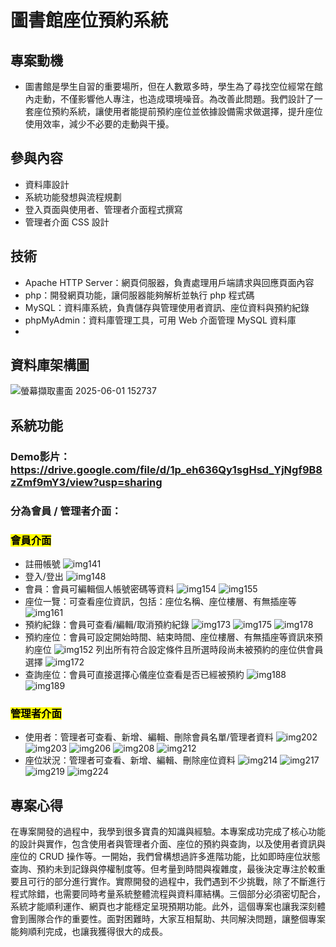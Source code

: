 # 圖書館座位預約系統
## 專案動機 
- 圖書館是學生自習的重要場所，但在人數眾多時，學生為了尋找空位經常在館內走動，不僅影響他人專注，也造成環境噪音。為改善此問題。我們設計了一套座位預約系統，讓使用者能提前預約座位並依據設備需求做選擇，提升座位使用效率，減少不必要的走動與干擾。
## 參與內容
- 資料庫設計
- 系統功能發想與流程規劃
- 登入頁面與使用者、管理者介面程式撰寫
- 管理者介面 CSS 設計
## 技術
- Apache HTTP Server：網頁伺服器，負責處理用戶端請求與回應頁面內容
- php：開發網頁功能，讓伺服器能夠解析並執行 php 程式碼
- MySQL：資料庫系統，負責儲存與管理使用者資訊、座位資料與預約紀錄
- phpMyAdmin：資料庫管理工具，可用 Web 介面管理 MySQL 資料庫
- 
## 資料庫架構圖
![螢幕擷取畫面 2025-06-01 152737](https://github.com/user-attachments/assets/a68a5946-ff4a-4e50-918b-32b92855da4a)

## 系統功能
### Demo影片：https://drive.google.com/file/d/1p_eh636Qy1sgHsd_YjNgf9B8zZmf9mY3/view?usp=sharing


### 分為會員 / 管理者介面：  

### <mark> 會員介面 </mark>
- 註冊帳號
  ![img141](https://github.com/user-attachments/assets/9e83ea97-4a7e-47d7-9421-7af0271fb66a)
- 登入/登出
  ![img148](https://github.com/user-attachments/assets/22b35d42-88df-4784-8813-6d22b07064c0)
- 會員：會員可編輯個人帳號密碼等資料
  ![img154](https://github.com/user-attachments/assets/b30e1491-6a64-4798-a9a9-f89e8f4b3681)
  ![img155](https://github.com/user-attachments/assets/5eefa489-3a3b-4fe1-8786-9d897dea005b)
- 座位一覽：可查看座位資訊，包括：座位名稱、座位樓層、有無插座等
  ![img161](https://github.com/user-attachments/assets/7b3b9200-a86c-4c95-bbc8-3b7fa3920df3)
- 預約紀錄：會員可查看/編輯/取消預約紀錄
  ![img173](https://github.com/user-attachments/assets/08a8ec4b-b3f6-4c52-8187-66d4496bdca6)
  ![img175](https://github.com/user-attachments/assets/fde5b1a5-20d9-4dec-8f49-d89eff9d8764)
  ![img178](https://github.com/user-attachments/assets/d4c13c81-ecbe-4a1e-aca2-07660e0b6a2a)
- 預約座位：會員可設定開始時間、結束時間、座位樓層、有無插座等資訊來預約座位
   ![img152](https://github.com/user-attachments/assets/836dcf56-2c1e-42ed-8cb4-a1b377281ac8)
  列出所有符合設定條件且所選時段尚未被預約的座位供會員選擇
  ![img172](https://github.com/user-attachments/assets/7f377e7d-2a9c-4912-a85e-b5543b2a0015)
- 查詢座位：會員可直接選擇心儀座位查看是否已經被預約
  ![img188](https://github.com/user-attachments/assets/5c0ca37f-0421-4b93-98ad-b84f1a420b29)
  ![img189](https://github.com/user-attachments/assets/e10af3d7-26f7-49b4-9a65-0c815ac3c0c2)

### <mark> 管理者介面 </mark>
- 使用者：管理者可查看、新增、編輯、刪除會員名單/管理者資料
  ![img202](https://github.com/user-attachments/assets/80ee62e5-0865-4059-993b-5822e412f6e4)
  ![img203](https://github.com/user-attachments/assets/b84680d1-c1e4-4be1-a673-a796755bb78f)
  ![img206](https://github.com/user-attachments/assets/46a83824-fcc0-40c0-b59e-1c403355914a)
  ![img208](https://github.com/user-attachments/assets/b356d7e8-f063-4e76-85a0-abcaae70fc0b)
  ![img212](https://github.com/user-attachments/assets/22ad1e12-b81e-42d4-9bb0-8fb49ded7ea8)
- 座位狀況：管理者可查看、新增、編輯、刪除座位資料
  ![img214](https://github.com/user-attachments/assets/eb515f0f-b16a-49ed-9dc9-52751464e107)
  ![img217](https://github.com/user-attachments/assets/72682b49-86bc-4cb3-b921-5b551d785d27)
  ![img219](https://github.com/user-attachments/assets/97ca320e-0a6a-4cfb-ab07-ce75b0fabaea)
  ![img224](https://github.com/user-attachments/assets/f0fa3521-f748-4fd0-b57f-d25d32f29ad4)

## 專案心得
在專案開發的過程中，我學到很多寶貴的知識與經驗。本專案成功完成了核心功能的設計與實作，包含使用者與管理者介面、座位的預約與查詢，以及使用者資訊與座位的 CRUD 操作等。一開始，我們曾構想過許多進階功能，比如即時座位狀態查詢、預約未到記錄與停權制度等。但考量到時間與複雜度，最後決定專注於較重要且可行的部分進行實作。實際開發的過程中，我們遇到不少挑戰，除了不斷進行程式除錯，也需要同時考量系統整體流程與資料庫結構。三個部分必須密切配合，系統才能順利運作、網頁也才能穩定呈現預期功能。此外，這個專案也讓我深刻體會到團隊合作的重要性。面對困難時，大家互相幫助、共同解決問題，讓整個專案能夠順利完成，也讓我獲得很大的成長。

